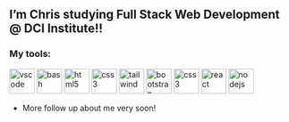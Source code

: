 ## I’m **Chris** studying Full Stack Web Development @ DCI Institute!!


### My tools:



<div>
          <img src="https://cdn.jsdelivr.net/gh/devicons/devicon/icons/vscode/vscode-original.svg" alt="vscode" width="45" height="45"/>
          <img src="https://cdn.jsdelivr.net/gh/devicons/devicon/icons/bash/bash-original.svg"     alt="bash" width="45" height="45"/>
          <img src="https://cdn.jsdelivr.net/gh/devicons/devicon/icons/html5/html5-original-wordmark.svg" alt="html5" width="45" height="45" />
          <img src="https://cdn.jsdelivr.net/gh/devicons/devicon/icons/css3/css3-original-wordmark.svg" alt="css3" width="45" height="45" /> 
          <img src="https://cdn.jsdelivr.net/gh/devicons/devicon/icons/tailwindcss/tailwindcss-original-wordmark.svg" alt="tailwind" width="45" height="45"/>
                      <img src="https://cdn.jsdelivr.net/gh/devicons/devicon/icons/bootstrap/bootstrap-original-wordmark.svg"  alt="bootstrap" width="45" height="45" />
                      <img src="https://cdn.jsdelivr.net/gh/devicons/devicon/icons/javascript/javascript-original.svg"  alt="css3" width="45" height="45"  />        
            <img src="https://cdn.jsdelivr.net/gh/devicons/devicon/icons/react/react-original.svg"  alt="react" width="45" height="45" />       
            <img src="https://cdn.jsdelivr.net/gh/devicons/devicon/icons/nodejs/nodejs-original.svg"   alt="nodejs" width="45" height="45"/>
  </div>        
          



- More follow up about me very soon!


<!---
Itanglish1/Itanglish1 is a ✨ special ✨ repository because its `README.md` (this file) appears on your GitHub profile.
You can click the Preview link to take a look at your changes.
--->
